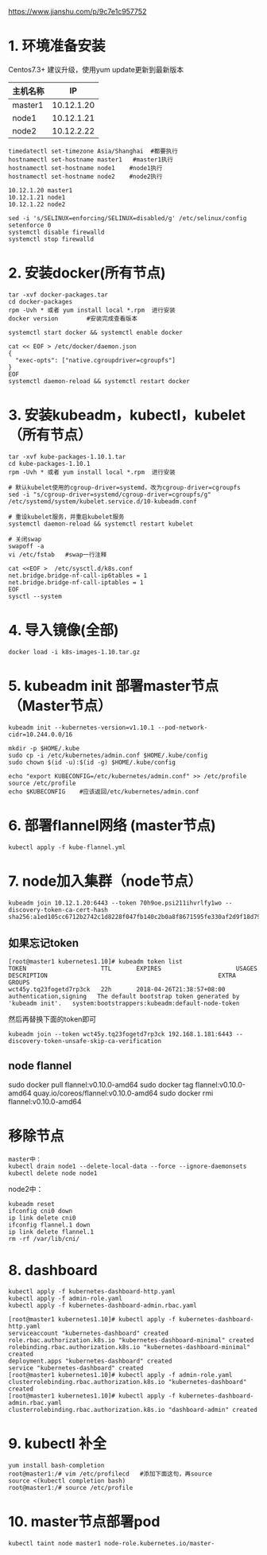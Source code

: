 
https://www.jianshu.com/p/9c7e1c957752

# 1. 环境准备安装

Centos7.3+ 建议升级，使用yum update更新到最新版本

| 主机名称 | IP |
|---------|----|
|master1|10.12.1.20|
|node1|10.12.1.21|
|node2|10.12.2.22|

```
timedatectl set-timezone Asia/Shanghai  #都要执行
hostnamectl set-hostname master1   #master1执行
hostnamectl set-hostname node1    #node1执行
hostnamectl set-hostname node2    #node2执行
```

```
10.12.1.20 master1
10.12.1.21 node1
10.12.1.22 node2
```

```
sed -i 's/SELINUX=enforcing/SELINUX=disabled/g' /etc/selinux/config
setenforce 0
systemctl disable firewalld
systemctl stop firewalld
```

# 2. 安装docker(所有节点)

```
tar -xvf docker-packages.tar
cd docker-packages
rpm -Uvh * 或者 yum install local *.rpm  进行安装
docker version        #安装完成查看版本
```

```
systemctl start docker && systemctl enable docker
```


```
cat << EOF > /etc/docker/daemon.json
{
  "exec-opts": ["native.cgroupdriver=cgroupfs"]
}
EOF
systemctl daemon-reload && systemctl restart docker
```

# 3. 安装kubeadm，kubectl，kubelet（所有节点）

```
tar -xvf kube-packages-1.10.1.tar
cd kube-packages-1.10.1
rpm -Uvh * 或者 yum install local *.rpm  进行安装
```


```
# 默认kubelet使用的cgroup-driver=systemd，改为cgroup-driver=cgroupfs
sed -i "s/cgroup-driver=systemd/cgroup-driver=cgroupfs/g" /etc/systemd/system/kubelet.service.d/10-kubeadm.conf

# 重设kubelet服务，并重启kubelet服务
systemctl daemon-reload && systemctl restart kubelet

# 关闭swap
swapoff -a
vi /etc/fstab   #swap一行注释
```


```
cat <<EOF >  /etc/sysctl.d/k8s.conf
net.bridge.bridge-nf-call-ip6tables = 1
net.bridge.bridge-nf-call-iptables = 1
EOF
sysctl --system
```

# 4. 导入镜像(全部)

```
docker load -i k8s-images-1.10.tar.gz 
```

# 5.  kubeadm init 部署master节点（Master节点）
```
kubeadm init --kubernetes-version=v1.10.1 --pod-network-cidr=10.244.0.0/16
```


```
mkdir -p $HOME/.kube
sudo cp -i /etc/kubernetes/admin.conf $HOME/.kube/config
sudo chown $(id -u):$(id -g) $HOME/.kube/config
```

```
echo "export KUBECONFIG=/etc/kubernetes/admin.conf" >> /etc/profile
source /etc/profile
echo $KUBECONFIG    #应该返回/etc/kubernetes/admin.conf
```

# 6. 部署flannel网络 (master节点)

```
kubectl apply -f kube-flannel.yml
```


# 7. node加入集群（node节点）

```
kubeadm join 10.12.1.20:6443 --token 70h9oe.psi211ihvrlfy1wo --discovery-token-ca-cert-hash sha256:a1ed105cc6712b2742c1d8228f047fb140c2b0a8f8671595fe330af2d9f18d79
```

## 如果忘记token
```
[root@master1 kubernetes1.10]# kubeadm token list
TOKEN                     TTL       EXPIRES                     USAGES                   DESCRIPTION                                                EXTRA GROUPS
wct45y.tq23fogetd7rp3ck   22h       2018-04-26T21:38:57+08:00   authentication,signing   The default bootstrap token generated by 'kubeadm init'.   system:bootstrappers:kubeadm:default-node-token
```
然后再替换下面的token即可

```
kubeadm join --token wct45y.tq23fogetd7rp3ck 192.168.1.181:6443 --discovery-token-unsafe-skip-ca-verification
```



## node flannel
sudo docker pull flannel:v0.10.0-amd64
sudo docker tag flannel:v0.10.0-amd64 quay.io/coreos/flannel:v0.10.0-amd64
sudo docker rmi flannel:v0.10.0-amd64

# 移除节点
```
master中：
kubectl drain node1 --delete-local-data --force --ignore-daemonsets
kubectl delete node node1
```

node2中：
```
kubeadm reset
ifconfig cni0 down
ip link delete cni0
ifconfig flannel.1 down
ip link delete flannel.1
rm -rf /var/lib/cni/
```

# 8. dashboard

```
kubectl apply -f kubernetes-dashboard-http.yaml
kubectl apply -f admin-role.yaml
kubectl apply -f kubernetes-dashboard-admin.rbac.yaml

[root@master1 kubernetes1.10]# kubectl apply -f kubernetes-dashboard-http.yaml 
serviceaccount "kubernetes-dashboard" created
role.rbac.authorization.k8s.io "kubernetes-dashboard-minimal" created
rolebinding.rbac.authorization.k8s.io "kubernetes-dashboard-minimal" created
deployment.apps "kubernetes-dashboard" created
service "kubernetes-dashboard" created
[root@master1 kubernetes1.10]# kubectl apply -f admin-role.yaml 
clusterrolebinding.rbac.authorization.k8s.io "kubernetes-dashboard" created
[root@master1 kubernetes1.10]# kubectl apply -f kubernetes-dashboard-admin.rbac.yaml 
clusterrolebinding.rbac.authorization.k8s.io "dashboard-admin" created
```

# 9. kubectl 补全
```
yum install bash-completion
root@master1:/# vim /etc/profilecd   #添加下面这句，再source
source <(kubectl completion bash)
root@master1:/# source /etc/profile
```

# 10. master节点部署pod
```
kubectl taint node master1 node-role.kubernetes.io/master-
```
